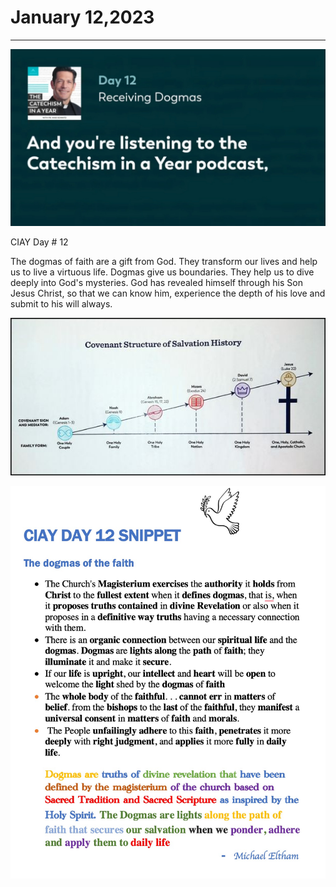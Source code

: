 # January 12,2023
---

[![Receiving Dogmas](https://github.com/fernal73/CIAY/blob/main/January/jpgs/Day012.jpg?raw=true)](https://youtu.be/7YeNZPlVhfQ "Receiving Dogmas")

CIAY Day # 12

The dogmas of faith are a gift from God. They transform our lives and help us to live a virtuous life.
Dogmas give us boundaries. They help us to dive deeply into God's mysteries.
God has revealed himself through his Son Jesus Christ, so that we can know him, experience the depth of his love and submit to his will always.

![Covenant Structure](https://github.com/fernal73/CIAY/blob/main/CovenantStructure.jpg?raw=true)

![Day 12 Snippet](https://github.com/fernal73/CIAY/blob/main/January/jpgs/Day12Snippet.jpg?raw=true)
